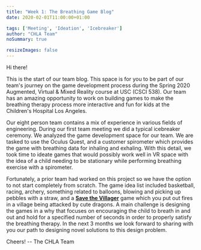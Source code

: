 ```yaml
---
title: "Week 1: The Breathing Game Blog"
date: 2020-02-01T11:00:00+01:00

tags: ['Meeting', 'Ideation', 'Icebreaker']
author: "CHLA Team"
noSummary: true

resizeImages: false
---
```

Hi there!
 
This is the start of our team blog. This space is for you to be part of our team's journey on the game development process during the Spring 2020 Augmented, Virtual & Mixed Reality course at USC (CSCI 538). Our team has an amazing opportunity to work on building games to make the breathing therapy process more interactive and fun for kids at the Children's Hospital Los Angeles.
 
<!--more-->
 
Our eight person team contains a mix of experience in various fields of engineering. During our first team meeting we did a typical icebreaker ceremony. We analyzed the game development space for our team. We are tasked to use the Oculus Quest, and a customer spirometer which provides the game with breathing data for inhaling and exhaling. With this detail, we took time to ideate games that would possibly work well in VR space with the idea of a child needing to be stationary while performing breathing exercise with a spirometer.
 
Fortunately, a prior team had worked on this project so we have the option to not start completely from scratch. The game idea list included basketball, racing, archery, something related to balloons, blowing and picking up pebbles with a straw, and a [__Save the Villager__](https://gitlab.com/CSCI538/csci-538-chla-fa2019-village) game which you put out fires in a village being attacked by cute dragons. A main challenge is designing the games in a why that focuses on encouraging the child to breath in and out and hold for a specified number of seconds in order to properly satisfy the breathing therapy. In the next 3 months we look forward to sharing with you our path to designing novel solutions to this design problem.

 
Cheers! -- The CHLA Team


